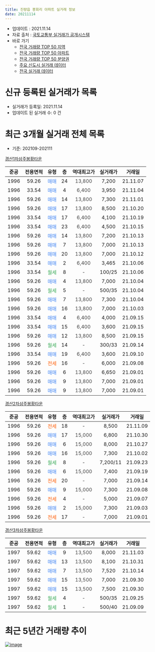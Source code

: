 ```yaml
---
title: 진량읍 봉회리 아파트 실거래 정보
date: 20211114
---
```


* 업데이트 : 2021.11.14
* 자료 출처 : [국토교통부 실거래가 공개시스템](http://rt.molit.go.kr)
* 바로 가기
    * [전국 거래량 TOP 50 지역](https://apt-info.github.io/apt-trade-info/tr)
    * [전국 거래량 TOP 50 아파트](https://apt-info.github.io/apt-trade-info/ta)
    * [전국 거래량 TOP 50 분양권](https://apt-info.github.io/apt-trade-info/tb)
    * [주요 신도시 실거래 데이터](https://apt-info.github.io/apt-trade-info/newtown)
    * [전국 실거래 데이터](https://apt-info.github.io/apt-trade-info/all)



<script async src="https://pagead2.googlesyndication.com/pagead/js/adsbygoogle.js"></script>
<!-- 기본광고 -->
<ins class="adsbygoogle"
     style="display:block"
     data-ad-client="ca-pub-1142216861245946"
     data-ad-slot="4805727019"
     data-ad-format="auto"
     data-full-width-responsive="true"></ins>
<script>
     (adsbygoogle = window.adsbygoogle || []).push({});
</script>


# 신규 등록된 실거래가 목록

* 실거래가 등록일: 2021.11.14
* 업데이트 된 실거래 수: 0 건




<script async src="https://pagead2.googlesyndication.com/pagead/js/adsbygoogle.js"></script>
<!-- 기본광고 -->
<ins class="adsbygoogle"
     style="display:block"
     data-ad-client="ca-pub-1142216861245946"
     data-ad-slot="4805727019"
     data-ad-format="auto"
     data-full-width-responsive="true"></ins>
<script>
     (adsbygoogle = window.adsbygoogle || []).push({});
</script>


# 최근 3개월 실거래 전체 목록
* 기준: 202109-202111


[경산1차삼주봉황타운](https://search.naver.com/search.naver?query=%EA%B2%BD%EC%82%B01%EC%B0%A8%EC%82%BC%EC%A3%BC%EB%B4%89%ED%99%A9%ED%83%80%EC%9A%B4)

|준공|전용면적|유형|층|역대최고가|실거래가|거래일|
|:---:|:---:|:---:|:---:|:---:|:---:|:---:|
|1996|59.26|<span style="color:#4285F3">매매</span>|24|<span style="color:#444444">13,800</span>|7,200|21.11.07|
|1996|33.54|<span style="color:#4285F3">매매</span>|4|<span style="color:#444444">6,400</span>|3,950|21.11.04|
|1996|59.26|<span style="color:#4285F3">매매</span>|14|<span style="color:#444444">13,800</span>|7,300|21.11.01|
|1996|59.26|<span style="color:#4285F3">매매</span>|17|<span style="color:#444444">13,800</span>|8,500|21.10.20|
|1996|33.54|<span style="color:#4285F3">매매</span>|17|<span style="color:#444444">6,400</span>|4,100|21.10.19|
|1996|33.54|<span style="color:#4285F3">매매</span>|23|<span style="color:#444444">6,400</span>|4,500|21.10.15|
|1996|59.26|<span style="color:#4285F3">매매</span>|14|<span style="color:#444444">13,800</span>|7,200|21.10.13|
|1996|59.26|<span style="color:#4285F3">매매</span>|7|<span style="color:#444444">13,800</span>|7,000|21.10.13|
|1996|59.26|<span style="color:#4285F3">매매</span>|20|<span style="color:#444444">13,800</span>|7,000|21.10.12|
|1996|33.54|<span style="color:#4285F3">매매</span>|2|<span style="color:#444444">6,400</span>|3,465|21.10.06|
|1996|33.54|<span style="color:#34A853">월세</span>|8|<span style="color:#444444">-</span>|100/25|21.10.06|
|1996|59.26|<span style="color:#4285F3">매매</span>|4|<span style="color:#444444">13,800</span>|7,000|21.10.04|
|1996|59.26|<span style="color:#34A853">월세</span>|5|<span style="color:#444444">-</span>|500/35|21.10.04|
|1996|59.26|<span style="color:#4285F3">매매</span>|7|<span style="color:#444444">13,800</span>|7,300|21.10.04|
|1996|59.26|<span style="color:#4285F3">매매</span>|16|<span style="color:#444444">13,800</span>|7,000|21.10.03|
|1996|33.54|<span style="color:#4285F3">매매</span>|4|<span style="color:#444444">6,400</span>|4,000|21.09.15|
|1996|33.54|<span style="color:#4285F3">매매</span>|15|<span style="color:#444444">6,400</span>|3,600|21.09.15|
|1996|59.26|<span style="color:#4285F3">매매</span>|12|<span style="color:#444444">13,800</span>|8,500|21.09.15|
|1996|59.26|<span style="color:#34A853">월세</span>|14|<span style="color:#444444">-</span>|300/33|21.09.14|
|1996|33.54|<span style="color:#4285F3">매매</span>|19|<span style="color:#444444">6,400</span>|3,600|21.09.10|
|1996|59.26|<span style="color:#FF5A00">전세</span>|16|<span style="color:#444444">-</span>|6,000|21.09.08|
|1996|59.26|<span style="color:#4285F3">매매</span>|6|<span style="color:#444444">13,800</span>|6,650|21.09.01|
|1996|59.26|<span style="color:#4285F3">매매</span>|9|<span style="color:#444444">13,800</span>|7,000|21.09.01|
|1996|59.26|<span style="color:#4285F3">매매</span>|9|<span style="color:#444444">13,800</span>|7,000|21.09.01|

[경산2차삼주봉황타운](https://search.naver.com/search.naver?query=%EA%B2%BD%EC%82%B02%EC%B0%A8%EC%82%BC%EC%A3%BC%EB%B4%89%ED%99%A9%ED%83%80%EC%9A%B4)

|준공|전용면적|유형|층|역대최고가|실거래가|거래일|
|:---:|:---:|:---:|:---:|:---:|:---:|:---:|
|1996|59.26|<span style="color:#FF5A00">전세</span>|18|<span style="color:#444444">-</span>|8,500|21.11.09|
|1996|59.26|<span style="color:#4285F3">매매</span>|17|<span style="color:#444444">15,000</span>|6,800|21.10.30|
|1996|59.26|<span style="color:#4285F3">매매</span>|6|<span style="color:#444444">15,000</span>|8,000|21.10.27|
|1996|59.26|<span style="color:#4285F3">매매</span>|16|<span style="color:#444444">15,000</span>|7,300|21.10.02|
|1996|59.26|<span style="color:#34A853">월세</span>|8|<span style="color:#444444">-</span>|7,200/11|21.09.23|
|1996|59.26|<span style="color:#4285F3">매매</span>|6|<span style="color:#444444">15,000</span>|7,400|21.09.19|
|1996|59.26|<span style="color:#FF5A00">전세</span>|20|<span style="color:#444444">-</span>|7,000|21.09.14|
|1996|59.26|<span style="color:#4285F3">매매</span>|9|<span style="color:#444444">15,000</span>|7,300|21.09.08|
|1996|59.26|<span style="color:#FF5A00">전세</span>|4|<span style="color:#444444">-</span>|5,000|21.09.07|
|1996|59.26|<span style="color:#4285F3">매매</span>|2|<span style="color:#444444">15,000</span>|7,300|21.09.03|
|1996|59.26|<span style="color:#FF5A00">전세</span>|17|<span style="color:#444444">-</span>|7,000|21.09.01|

[경산3차삼주봉황타운](https://search.naver.com/search.naver?query=%EA%B2%BD%EC%82%B03%EC%B0%A8%EC%82%BC%EC%A3%BC%EB%B4%89%ED%99%A9%ED%83%80%EC%9A%B4)

|준공|전용면적|유형|층|역대최고가|실거래가|거래일|
|:---:|:---:|:---:|:---:|:---:|:---:|:---:|
|1997|59.62|<span style="color:#4285F3">매매</span>|9|<span style="color:#444444">13,500</span>|8,000|21.11.03|
|1997|59.62|<span style="color:#4285F3">매매</span>|13|<span style="color:#444444">13,500</span>|8,100|21.10.31|
|1997|59.62|<span style="color:#4285F3">매매</span>|7|<span style="color:#444444">13,500</span>|7,520|21.10.14|
|1997|59.62|<span style="color:#4285F3">매매</span>|15|<span style="color:#444444">13,500</span>|7,000|21.09.30|
|1997|59.62|<span style="color:#4285F3">매매</span>|15|<span style="color:#444444">13,500</span>|7,500|21.09.30|
|1997|59.62|<span style="color:#34A853">월세</span>|4|<span style="color:#444444">-</span>|500/35|21.09.25|
|1997|59.62|<span style="color:#34A853">월세</span>|1|<span style="color:#444444">-</span>|500/40|21.09.09|



<script async src="https://pagead2.googlesyndication.com/pagead/js/adsbygoogle.js"></script>
<!-- 기본광고 -->
<ins class="adsbygoogle"
     style="display:block"
     data-ad-client="ca-pub-1142216861245946"
     data-ad-slot="4805727019"
     data-ad-format="auto"
     data-full-width-responsive="true"></ins>
<script>
     (adsbygoogle = window.adsbygoogle || []).push({});
</script>


# 최근 5년간 거래량 추이


<div style="width:100%;">
    <canvas id="deal_progress" height="200"></canvas>
</div>

<script>
new Chart(document.getElementById("deal_progress"), {
    type: 'line',
    data: {
        labels: ['16.01','16.02','16.03','16.04','16.05','16.06','16.07','16.08','16.09','16.10','16.11','16.12','17.01','17.02','17.03','17.04','17.05','17.06','17.07','17.08','17.09','17.10','17.11','17.12','18.01','18.02','18.03','18.04','18.05','18.06','18.07','18.08','18.09','18.10','18.11','18.12','19.01','19.02','19.03','19.04','19.05','19.06','19.07','19.08','19.09','19.10','19.11','19.12','20.01','20.02','20.03','20.04','20.05','20.06','20.07','20.08','20.09','20.10','20.11','20.12','21.01','21.02','21.03','21.04','21.05','21.06','21.07','21.08','21.09','21.10','21.11'],
        datasets: [{
            label: '매매/분양권',
            data: [9,6,7,14,11,6,12,8,9,6,8,3,8,10,6,5,11,12,4,8,10,10,6,7,10,3,12,6,6,5,3,8,9,10,12,4,8,3,11,8,10,6,6,5,4,10,8,11,5,11,10,10,15,11,12,12,10,15,21,18,12,11,14,11,18,12,8,10,12,15,4],
            borderColor: "rgba(66, 133, 243, 1)",
            backgroundColor: "rgba(66, 133, 243, 0.05)",
            borderWidth: 1,
            pointRadius: 0,
            fill: false,
            lineTension: 0
        },{
            label: '전/월세',
            data: [8,7,6,9,6,6,7,5,6,7,7,4,6,9,10,5,6,7,4,4,3,6,5,4,4,9,4,6,2,4,3,5,4,8,3,2,5,6,7,6,7,7,2,3,5,3,4,4,1,8,3,9,6,4,5,6,6,2,3,5,3,5,6,7,3,15,7,2,8,2,1],
            borderColor: "rgba(255, 90, 0, 1)",
            backgroundColor: "rgba(255, 90, 0, 0.05)",
            borderWidth: 1,
            pointRadius: 0,
            fill: false,
            lineTension: 0
        },{
            label: '합계',
            data: [17,13,13,23,17,12,19,13,15,13,15,7,14,19,16,10,17,19,8,12,13,16,11,11,14,12,16,12,8,9,6,13,13,18,15,6,13,9,18,14,17,13,8,8,9,13,12,15,6,19,13,19,21,15,17,18,16,17,24,23,15,16,20,18,21,27,15,12,20,17,5],
            borderColor: "rgba(0, 0, 0, 1)",
            backgroundColor: "rgba(0, 0, 0, 0.03)",
            borderWidth: 0.1,
            pointRadius: 0,
            fill: true,
            lineTension: 0
        }
        ]
    },
    options: {
        responsive: true,
        title: {
            display: false
        },
        tooltips: {
            mode: 'index',
            intersect: false
        },
        hover: {
            mode: 'nearest',
            intersect: true
        },
        scales: {
            xAxes: [{
                display: true,
                scaleLabel: {
                    display: true,
                    labelString: '년/월'
                }
            }],
            yAxes: [{
                display: true,
                ticks: {
                    suggestedMin: 0,
                },
                scaleLabel: {
                    display: true,
                    labelString: '실거래 수'
                }
            }]
        }
    }
});

</script>


[![image](https://apt-info.github.io/images/2020-01-03-apt-trade-info/1024x500.png)](https://play.google.com/store/apps/details?id=com.aptinfo.apttradeinfo)

